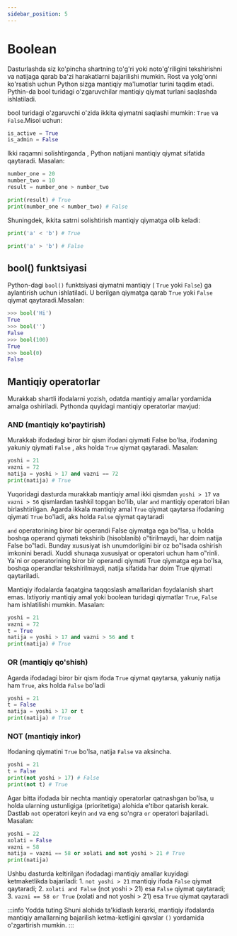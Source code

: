 ```yaml
---
sidebar_position: 5
---
```


# Boolean
Dasturlashda siz ko'pincha shartning to'g'ri yoki noto'g'riligini tekshirishni va natijaga qarab ba'zi harakatlarni bajarilishi mumkin.
Rost va yolg'onni ko'rsatish uchun Python sizga mantiqiy ma'lumotlar turini taqdim etadi. Pythin-da bool turidagi o'zgaruvchilar mantiqiy
qiymat turlani saqlashda ishlatiladi.

bool turidagi o'zgaruvchi o'zida ikkita qiymatni saqlashi mumkin: `True` va `False`.Misol uchun:
```python
is_active = True
is_admin = False
```

Ikki raqamni solishtirganda , Python natijani mantiqiy qiymat sifatida qaytaradi. Masalan:
```python
number_one = 20
number_two = 10
result = number_one > number_two

print(result) # True
print(number_one < number_two) # False
```

Shuningdek, ikkita satrni solishtirish mantiqiy qiymatga olib keladi:
```python
print('a' < 'b') # True

print('a' > 'b') # False
```

## bool() funktsiyasi
Python-dagi `bool()` funktsiyasi qiymatni mantiqiy ( `True` yoki `False`) ga aylantirish uchun ishlatiladi. 
U berilgan qiymatga qarab `True` yoki `False` qiymat qaytaradi.Masalan:
```python
>>> bool('Hi')
True
>>> bool('')
False
>>> bool(100)
True
>>> bool(0)
False
```
## Mantiqiy operatorlar
Murakkab shartli ifodalarni yozish, odatda mantiqiy amallar yordamida
amalga oshiriladi. Pythonda quyidagi mantiqiy operatorlar mavjud:  
### AND (mantiqiy ko'paytirish)
Murakkab ifodadagi biror bir qism ifodani
qiymati False bo'lsa, ifodaning yakuniy qiymati `False` , aks holda `True` qiymat
qaytaradi. Masalan:
```python
yoshi = 21
vazni = 72
natija = yoshi > 17 and vazni == 72
print(natija) # True
```

Yuqoridagi dasturda murakkab mantiqiy amal ikki qismdan `yoshi > 17` va
`vazni > 56` qismlardan tashkil topgan bo'lib, ular `and` mantiqiy operatori bilan
birlashtirilgan. Agarda ikkala mantiqiy amal `True` qiymat qaytarsa ifodaning
qiymati `True` bo'ladi, aks holda `False` qiymat qaytaradi

`and` operatorining biror bir operandi False qiymatga ega bo‟lsa, u holda
boshqa operand qiymati tekshirib (hisoblanib) o‟tirilmaydi, har doim natija False
bo‟ladi. Bunday xususiyat ish unumdorligini bir oz bo‟lsada oshirish imkonini
beradi. Xuddi shunaqa xususiyat or operatori uchun ham o‟rinli. Ya`ni or
operatorining biror bir operandi qiymati True qiymatga ega bo'lsa, boshqa
operandlar tekshirilmaydi, natija sifatida har doim True qiymati qaytariladi.

Mantiqiy ifodalarda faqatgina taqqoslash amallaridan foydalanish shart emas.
Ixtiyoriy mantiqiy amal yoki boolean turidagi qiymatlar `True`, `False` ham
ishlatilishi mumkin. Masalan:
```python
yoshi = 21
vazni = 72
t = True
natija = yoshi > 17 and vazni > 56 and t
print(natija) # True
```
### OR (mantiqiy qo'shish)
Agarda ifodadagi biror bir qism ifoda `True` qiymat
qaytarsa, yakuniy natija ham `True`, aks holda `False` bo'ladi
```python
yoshi = 21
t = False
natija = yoshi > 17 or t
print(natija) # True
```

### NOT (mantiqiy inkor)
Ifodaning qiymatini `True` bo'lsa, natija `False` va
aksincha.
```python
yoshi = 21
t = False
print(not yoshi > 17) # False
print(not t) # True
```

Agar bitta ifodada bir nechta mantiqiy operatorlar qatnashgan bo'lsa, u holda
ularning ustunligiga (prioritetiga) alohida e'tibor qatarish kerak. Dastlab `not`
operatori keyin `and` va eng so'ngra `or` operatori bajariladi. Masalan:
```python
yoshi = 22
xolati = False
vazni = 58
natija = vazni == 58 or xolati and not yoshi > 21 # True
print(natija)
```
Ushbu dasturda keltirilgan ifodadagi mantiqiy amallar kuyidagi ketmaketlikda bajariladi:
    1. `not yoshi > 21` mantiqiy ifoda `False` qiymat qaytaradi;
    2. `xolati and False` (not yoshi > 21) esa `False` qiymat qaytaradi;
    3. `vazni == 58 or True` (xolati and not yoshi > 21) esa `True` qiymat qaytaradi

:::info Yodda tuting
Shuni alohida ta'kidlash kerarki, mantiqiy ifodalarda mantiqiy amallarning
bajarilish ketma-ketligini qavslar `()` yordamida o'zgartirish mumkin.
:::